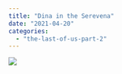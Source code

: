 ```yaml
---
title: "Dina in the Serevena"
date: "2021-04-20"
categories: 
  - "the-last-of-us-part-2"
---
```


[![](images/The-Last-of-Us™-Part-II_20210419210743-scaled.jpg)](https://davidpeach.me/wp-content/uploads/2022/05/The-Last-of-Us™-Part-II_20210419210743-scaled.jpg)

